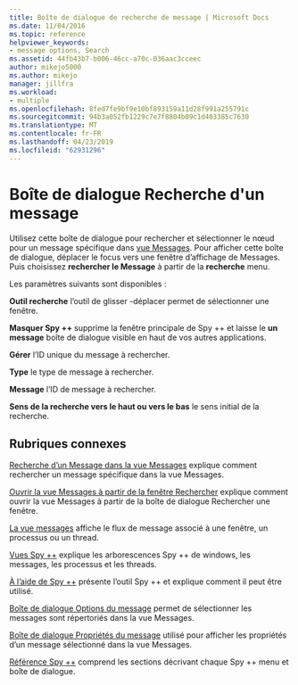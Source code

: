 ```yaml
---
title: Boîte de dialogue de recherche de message | Microsoft Docs
ms.date: 11/04/2016
ms.topic: reference
helpviewer_keywords:
- message options, Search
ms.assetid: 44fb43b7-b006-46cc-a70c-036aac3cceec
author: mikejo5000
ms.author: mikejo
manager: jillfra
ms.workload:
- multiple
ms.openlocfilehash: 8fed7fe9bf9e10bf893159a11d28f991a255791c
ms.sourcegitcommit: 94b3a052fb1229c7e7f8804b09c1d403385c7630
ms.translationtype: MT
ms.contentlocale: fr-FR
ms.lasthandoff: 04/23/2019
ms.locfileid: "62931296"
---
```

# <a name="message-search-dialog-box"></a>Boîte de dialogue Recherche d'un message
Utilisez cette boîte de dialogue pour rechercher et sélectionner le nœud pour un message spécifique dans [vue Messages](../debugger/messages-view.md). Pour afficher cette boîte de dialogue, déplacer le focus vers une fenêtre d’affichage de Messages. Puis choisissez **rechercher le Message** à partir de la **recherche** menu.

 Les paramètres suivants sont disponibles :

 **Outil recherche** l’outil de glisser -déplacer permet de sélectionner une fenêtre.

 **Masquer Spy ++** supprime la fenêtre principale de Spy ++ et laisse le **un message** boîte de dialogue visible en haut de vos autres applications.

 **Gérer** l’ID unique du message à rechercher.

 **Type** le type de message à rechercher.

 **Message** l’ID de message à rechercher.

 **Sens de la recherche vers le haut ou vers le bas** le sens initial de la recherche.

## <a name="related-sections"></a>Rubriques connexes
 [Recherche d’un Message dans la vue Messages](../debugger/how-to-search-for-a-message-in-messages-view.md) explique comment rechercher un message spécifique dans la vue Messages.

 [Ouvrir la vue Messages à partir de la fenêtre Rechercher](../debugger/how-to-open-messages-view-from-find-window.md) explique comment ouvrir la vue Messages à partir de la boîte de dialogue Rechercher une fenêtre.

 [La vue messages](../debugger/messages-view.md) affiche le flux de message associé à une fenêtre, un processus ou un thread.

 [Vues Spy ++](../debugger/spy-increment-views.md) explique les arborescences Spy ++ de windows, les messages, les processus et les threads.

 [À l’aide de Spy ++](../debugger/using-spy-increment.md) présente l’outil Spy ++ et explique comment il peut être utilisé.

 [Boîte de dialogue Options du message](../debugger/message-options-dialog-box.md) permet de sélectionner les messages sont répertoriés dans la vue Messages.

 [Boîte de dialogue Propriétés du message](../debugger/message-properties-dialog-box.md) utilisé pour afficher les propriétés d’un message sélectionné dans la vue Messages.

 [Référence Spy ++](../debugger/spy-increment-reference.md) comprend les sections décrivant chaque Spy ++ menu et boîte de dialogue.